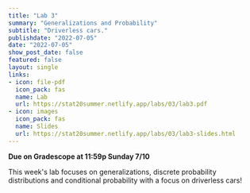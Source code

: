 ```yaml
---
title: "Lab 3"
summary: "Generalizations and Probability"
subtitle: "Driverless cars."
publishdate: "2022-07-05"
date: "2022-07-05"
show_post_date: false
featured: false
layout: single
links:
- icon: file-pdf
  icon_pack: fas
  name: Lab
  url: https://stat20summer.netlify.app/labs/03/lab3.pdf
- icon: images
  icon_pack: fas
  name: Slides
  url: https://stat20summer.netlify.app/labs/03/lab3-slides.html
---
```


**Due on Gradescope at 11:59p Sunday 7/10**

This week's lab focuses on generalizations, discrete probability distributions and conditional probability with a focus on driverless cars!
